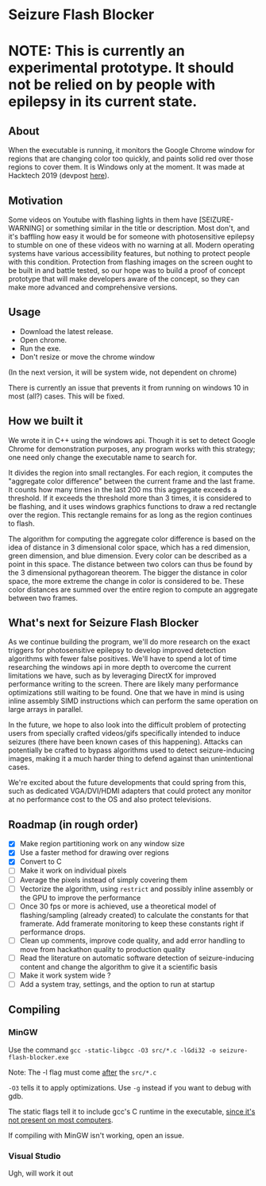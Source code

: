 # Seizure Flash Blocker

# NOTE: This is currently an experimental prototype. It should not be relied on by people with epilepsy in its current state.

## About
When the executable is running, it monitors the Google Chrome window for regions that are changing color too quickly, and paints solid red over those regions to cover them. It is Windows only at the moment. It was made at Hacktech 2019 (devpost [here](https://devpost.com/software/seizure-flash-blocker)).

## Motivation
Some videos on Youtube with flashing lights in them have [SEIZURE-WARNING] or something similar in the title or description. Most don't, and it's baffling how easy it would be for someone with photosensitive epilepsy to stumble on one of these videos with no warning at all. Modern operating systems have various accessibility features, but nothing to protect people with this condition. Protection from flashing images on the screen ought to be built in and battle tested, so our hope was to build a proof of concept prototype that will make developers aware of the concept, so they can make more advanced and comprehensive versions.

## Usage
 - Download the latest release.
 - Open chrome.
 - Run the exe.
 - Don't resize or move the chrome window

(In the next version, it will be system wide, not dependent on chrome)

There is currently an issue that prevents it from running on windows 10 in most (all?) cases. This will be fixed.


## How we built it
We wrote it in C++ using the windows api. Though it is set to detect Google Chrome for demonstration purposes, any program works with this strategy; one need only change the executable name to search for.

It divides the region into small rectangles. For each region, it computes the "aggregate color difference" between the current frame and the last frame. It counts how many times in the last 200 ms this aggregate exceeds a threshold. If it exceeds the threshold more than 3 times, it is considered to be flashing, and it uses windows graphics functions to draw a red rectangle over the region. This rectangle remains for as long as the region continues to flash.

The algorithm for computing the aggregate color difference is based on the idea of distance in 3 dimensional color space, which has a red dimension, green dimension, and blue dimension. Every color can be described as a point in this space. The distance between two colors can thus be found by the 3 dimensional pythagorean theorem. The bigger the distance in color space, the more extreme the change in color is considered to be. These color distances are summed over the entire region to compute an aggregate between two frames.


## What's next for Seizure Flash Blocker
As we continue building the program, we'll do more research on the exact triggers for photosensitive epilepsy to develop improved detection algorithms with fewer false positives. We'll have to spend a lot of time researching the windows api in more depth to overcome the current limitations we have, such as by leveraging DirectX for improved performance writing to the screen. There are likely many performance optimizations still waiting to be found. One that we have in mind is using inline assembly SIMD instructions which can perform the same operation on large arrays in parallel.

In the future, we hope to also look into the difficult problem of protecting users from specially crafted videos/gifs specifically intended to induce seizures (there have been known cases of this happening). Attacks can potentially be crafted to bypass algorithms used to detect seizure-inducing images, making it a much harder thing to defend against than unintentional cases.

We're excited about the future developments that could spring from this, such as dedicated VGA/DVI/HDMI adapters that could protect any monitor at no performance cost to the OS and also protect televisions.

## Roadmap (in rough order)

- [x] Make region partitioning work on any window size
- [x] Use a faster method for drawing over regions
- [x] Convert to C
- [ ] Make it work on individual pixels
- [ ] Average the pixels instead of simply covering them
- [ ] Vectorize the algorithm, using `restrict` and possibly inline assembly or the GPU to improve the performance
- [ ] Once 30 fps or more is achieved, use a theoretical model of flashing/sampling (already created) to calculate the constants for that framerate. Add framerate monitoring to keep these constants right if performance drops.
- [ ] Clean up comments, improve code quality, and add error handling to move from hackathon quality to production quality
- [ ] Read the literature on automatic software detection of seizure-inducing content and change the algorithm to give it a scientific basis
- [ ] Make it work system wide ?
- [ ] Add a system tray, settings, and the option to run at startup

## Compiling

### MinGW
Use the command `gcc -static-libgcc -O3 src/*.c -lGdi32 -o seizure-flash-blocker.exe`

Note: The -l flag must come [after](http://www.mingw.org/wiki/specify_the_libraries_for_the_linker_to_use) the `src/*.c`

`-O3` tells it to apply optimizations. Use `-g` instead if you want to debug with gdb.

The static flags tell it to include gcc's C runtime in the executable, [since it's not present on most computers](https://stackoverflow.com/questions/4702732/the-program-cant-start-because-libgcc-s-dw2-1-dll-is-missing).

If compiling with MinGW isn't working, open an issue.

### Visual Studio
Ugh, will work it out
